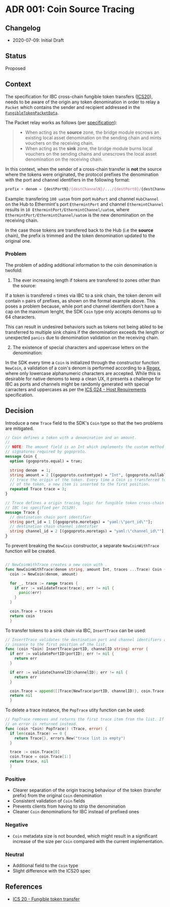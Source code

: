 # ADR 001: Coin Source Tracing

## Changelog

- 2020-07-09: Initial Draft

## Status

Proposed

## Context

The specification for IBC cross-chain fungible token transfers
([ICS20](https://github.com/cosmos/ics/tree/master/spec/ics-020-fungible-token-transfer)), needs to
be aware of the origin any token denomination in order to relay a `Packet` which contains the sender
and recipient addressed in the
[`FungibleTokenPacketData`](https://github.com/cosmos/ics/tree/master/spec/ics-020-fungible-token-transfer#data-structures).

The Packet relay works as follows (per
[specification](https://github.com/cosmos/ics/tree/master/spec/ics-020-fungible-token-transfer#packet-relay)):

> - When acting as the **source** zone, the bridge module escrows an existing local asset
>   denomination on the sending chain and mints vouchers on the receiving chain.
> - When acting as the **sink** zone, the bridge module burns local vouchers on the sending chains
>   and unescrows the local asset denomination on the receiving chain.

In this context, when the sender of a cross-chain transfer is **not** the source where the tokens
were originated, the protocol prefixes the denomination with the port and channel identifiers in the
following format:

```typescript
prefix + denom = {destPortN}/{destChannelN}/.../{destPort0}/{destChannel0}/denom
```

Example: transfering `100 uatom` from port `HubPort` and channel `HubChannel` on the Hub to
Ethermint's port `EthermintPort` and channel `EthermintChannel` results in `10
EthermintPort/EthermintChannel/uatom`, where `EthermintPort/EthermintChannel/uatom` is the new
denomination on the receiving chain.

In the case those tokens are transfered back to the Hub (i.e the **source** chain), the prefix is
trimmed and the token denomination updated to the original one.

### Problem

The problem of adding additional information to the coin denomination is twofold:

1. The ever increasing length if tokens are transfered to zones other than the source:

If a token is transfered `n` times via IBC to a sink chain, the token denom will contain `n` pairs
of prefixes, as shown on the format example above. This poses a problem because, while port
and channel identifiers don't have a cap on the maximum lenght, the SDK `Coin` type only accepts
denoms up to 64 characters.

This can result in undesired behaviors such as tokens not being abled to be transferred to multiple
sink chains if the denomination exceeds the length or unexpected `panics` due to denomination
validation on the receiving chain.

2. The existence of special characters and uppercase letters on the denomination:

In the SDK every time a `Coin` is initialized through the constructor function `NewCoin`, a validation
of a coin's denom is performed according to a
[Regex](https://github.com/cosmos/cosmos-sdk/blob/a940214a4923a3bf9a9161cd14bd3072299cd0c9/types/coin.go#L583),
where only lowercase alphanumeric characters are accepted. While this is desirable for native denoms
to keep a clean UX, it presents a challenge for IBC as ports and channels might be randomly
generated with special carracters and uppercases as per the [ICS 024 - Host
Requirements](https://github.com/cosmos/ics/tree/master/spec/ics-024-host-requirements#paths-identifiers-separators)
specification.

## Decision

Introduce a new `Trace` field to the SDK's `Coin` type so that the two problems are mitigated.

<!-- TODO: change field to metadata -->

```protobuf
// Coin defines a token with a denomination and an amount.
//
// NOTE: The amount field is an Int which implements the custom method
// signatures required by gogoproto.
message Coin {
  option (gogoproto.equal) = true;

  string denom  = 1;
  string amount = 2 [(gogoproto.customtype) = "Int", (gogoproto.nullable) = false];
  // trace the origin of the token. Every time a Coin is transferred to a chain that's not the souce
  // of the token, a new item is inserted to the first position.
  repeated Trace trace = 3;
}

// Trace defines a origin tracing logic for fungible token cross-chain token transfers through
// IBC (as specified per ICS20).
message Trace {
  // destination chain port identifier
  string port_id = 1 [(gogoproto.moretags) = "yaml:\"port_id\""];
  // destination chain channel identifier
  string channel_id = 2 [(gogoproto.moretags) = "yaml:\"channel_id\""];
}
```

To prevent breaking the `NewCoin` constructor, a separate `NewCoinWithTrace` function will be
created.

```go

// NewCoinWithTrace creates a new coin with .
func NewCoinWithTrace(denom string, amount Int, traces ...Trace) Coin {
  coin := NewCoin(denom, amount)

  for _, trace := range traces {
    if err := validateTrace(trace); err != nil {
      panic(err)
    }
  }

  coin.Trace = traces
  return coin
  }
```

To transfer tokens to a sink chain via IBC, `InsertTrace` can be used:

```go
// InsertTrace validates the destination port and channel identifiers and inserts a Trace
// insance to the first position of the list.
func (coin *Coin) InsertTrace(portID, channelID string) error {
  if err := validatePortID(portID); err != nil {
    return err
  }

  if err := validateChannelID(channelID); err != nil {
    return err
  }

  coin.Trace = append([]Trace{NewTrace(portID, channelID)}, coin.Trace...)
  return nil
  }
```

To delete a trace instance, the `PopTrace` utity function can be used:

```go
// PopTrace removes and returns the first trace item from the list. If the list is empty
// an error is returned instead.
func (coin *Coin) PopTrace() (Trace, error) {
  if len(coin.Trace) == 0 {
    return Trace{}, errors.New("trace list is empty")
  }

  trace := coin.Trace[0]
  coin.Trace = coin.Trace[1:]
  return trace, nil
  }
```

<!-- TODO: updates to ICS20 -->

### Positive

- Clearer separation of the origin tracing behaviour of the token (transfer prefix) from the original
  `Coin` denomination
- Consistent validation of `Coin` fields
- Prevents clients from having to strip the denomination
- Cleaner `Coin` denominations for IBC instead of prefixed ones

### Negative

- `Coin` metadata size is not bounded, which might result in a significant increase of the size per
  `Coin` compared with the current implementation.

### Neutral

- Additional field to the `Coin` type
- Slight difference with the ICS20 spec

## References

- [ICS 20 - Fungible token
  transfer](https://github.com/cosmos/ics/tree/master/spec/ics-020-fungible-token-transfer)
